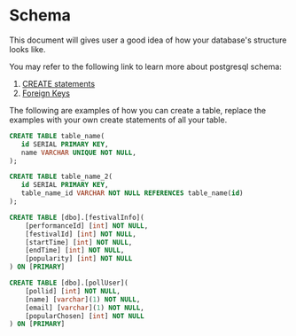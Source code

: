 # Schema

This document will gives user a good idea of how your database's structure looks like.

You may refer to the following link to learn more about postgresql schema:

1. [CREATE statements](https://www.postgresqltutorial.com/postgresql-create-table/)
2. [Foreign Keys](https://www.postgresqltutorial.com/postgresql-foreign-key/)

The following are examples of how you can create a table, replace the examples with your own create statements of all your table.
```sql
CREATE TABLE table_name(
   id SERIAL PRIMARY KEY,
   name VARCHAR UNIQUE NOT NULL,
);

CREATE TABLE table_name_2(
   id SERIAL PRIMARY KEY,
   table_name_id VARCHAR NOT NULL REFERENCES table_name(id)
);
```

```sql
CREATE TABLE [dbo].[festivalInfo](
	[performanceId] [int] NOT NULL,
	[festivalId] [int] NOT NULL,
	[startTime] [int] NOT NULL,
	[endTime] [int] NOT NULL,
	[popularity] [int] NOT NULL
) ON [PRIMARY]

CREATE TABLE [dbo].[pollUser](
	[pollid] [int] NOT NULL,
	[name] [varchar](1) NOT NULL,
	[email] [varchar](1) NOT NULL,
	[popularChosen] [int] NOT NULL
) ON [PRIMARY]

```